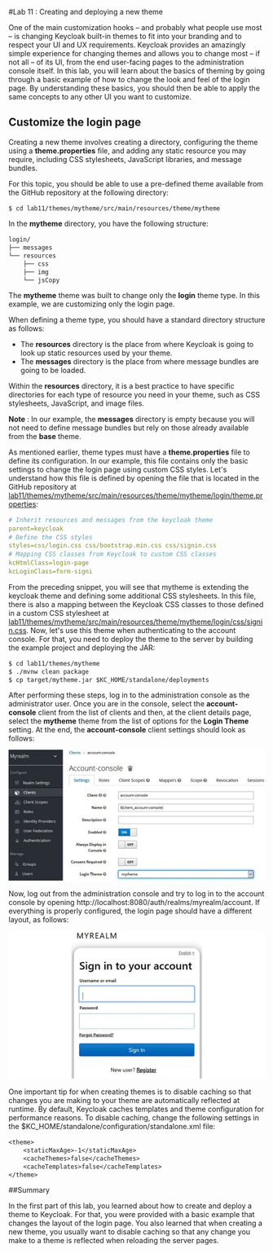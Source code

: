 #Lab 11 : Creating and deploying a new theme

One of the main customization hooks – and probably what people use most – is changing Keycloak built-in themes to fit into your branding and to respect your UI and UX requirements.
Keycloak provides an amazingly simple experience for changing themes and allows you to change most – if not all – of its UI, from the end user-facing pages to the administration console itself.
In this lab, you will learn about the basics of theming by going through a basic example of how to change the look and feel of the login page. By understanding these basics, you should then be able to apply the same concepts to any other UI you want to customize.

## Customize the login page

Creating a new theme involves creating a directory, configuring the theme using a **theme.properties** file, and adding any static resource you may require, including CSS stylesheets, JavaScript libraries, and message bundles.

For this topic, you should be able to use a pre-defined theme available from the GitHub repository at the following directory:

```
$ cd lab11/themes/mytheme/src/main/resources/theme/mytheme
```

In the **mytheme** directory, you have the following structure:

```
login/
├── messages
└── resources
    ├── css
    ├── img
    └── jsCopy
```

The **mytheme** theme was built to change only the **login** theme type. In this example, we are customizing only the login page.

When defining a theme type, you should have a standard directory structure as follows:

- The **resources** directory is the place from where Keycloak is going to look up static resources used by your theme.
- The **messages** directory is the place from where message bundles are going to be loaded.

Within the **resources** directory, it is a best practice to have specific directories for each type of resource you need in your theme, such as CSS stylesheets, JavaScript, and image files.

**Note** : In our example, the **messages** directory is empty because you will not need to define message bundles but rely on those already available from the **base** theme.

As mentioned earlier, theme types must have a **theme.properties** file to define its configuration. In our example, this file contains only the basic settings to change the login page using custom CSS styles. Let's understand how this file is defined by opening the file that is located in the GitHub repository at [lab11/themes/mytheme/src/main/resources/theme/mytheme/login/theme.properties](./themes/mytheme/src/main/resources/theme/mytheme/login/theme.properties):

```yaml
# Inherit resources and messages from the keycloak theme
parent=keycloak
# Define the CSS styles
styles=css/login.css css/bootstrap.min.css css/signin.css
# Mapping CSS classes from Keycloak to custom CSS classes
kcHtmlClass=login-page
kcLoginClass=form-signi
```

From the preceding snippet, you will see that mytheme is extending the keycloak theme and defining some additional CSS stylesheets. In this file, there is also a mapping between the Keycloak CSS classes to those defined in a custom CSS stylesheet at [lab11/themes/mytheme/src/main/resources/theme/mytheme/login/css/signin.css](./themes/mytheme/src/main/resources/theme/mytheme/login/css/signin.css).
Now, let's use this theme when authenticating to the account console. For that, you need to deploy the theme to the server by building the example project and deploying the JAR:

```
$ cd lab11/themes/mytheme
$ ./mvnw clean package
$ cp target/mytheme.jar $KC_HOME/standalone/deployments
```

After performing these steps, log in to the administration console as the administrator user. Once you are in the console, select the **account-console** client from the list of clients and then, at the client details page, select the **mytheme** theme from the list of options for the **Login Theme** setting. At the end, the **account-console** client settings should look as follows:

![Defining the mytheme theme as the login theme for the account console](./images/theme_conf.jpg)

Now, log out from the administration console and try to log in to the account console by opening http://localhost:8080/auth/realms/myrealm/account. If everything is properly configured, the login page should have a different layout, as follows:

![Login page](./images/login_page.jpg)

One important tip for when creating themes is to disable caching so that changes you are making to your theme are automatically reflected at runtime. By default, Keycloak caches templates and theme configuration for performance reasons. To disable caching, change the following settings in the $KC_HOME/standalone/configuration/standalone.xml file:

```
<theme>
    <staticMaxAge>-1</staticMaxAge>
    <cacheThemes>false</cacheThemes>
    <cacheTemplates>false</cacheTemplates>
</theme>
```

##Summary

In the first part of this lab, you learned about how to create and deploy a theme to Keycloak. For that, you were provided with a basic example that changes the layout of the login page. You also learned that when creating a new theme, you usually want to disable caching so that any change you make to a theme is reflected when reloading the server pages.


